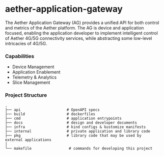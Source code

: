 # aether-application-gateway

The Aether Application Gateway (AG) provides a unified API for both control and metrics of the Aether platform. 
The AG is device and application focused, enabling the application developer to implement intelligent control 
of Aether 4G/5G connectivity services, while abstracting some low-level intricacies of 4G/5G.

### Capabilities

* Device Management
* Application Enablement
* Telemetry & Analytics
* Slice Management

### Project Structure
    .
    ├── api                     # OpenAPI specs
    ├── build                   # dockerfiles
    ├── cmd                     # application entrypoints
    ├── docs                    # design and developer documents
    ├── infra                   # kind configs & kustomize manifests
    ├── internal                # private application and library code
    ├── pkg                     # library code that may be used by external applications
    │
    └── makefile                 # commands for developing this project
